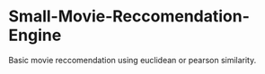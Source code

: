 # Small-Movie-Reccomendation-Engine
Basic movie reccomendation using euclidean or pearson similarity.
